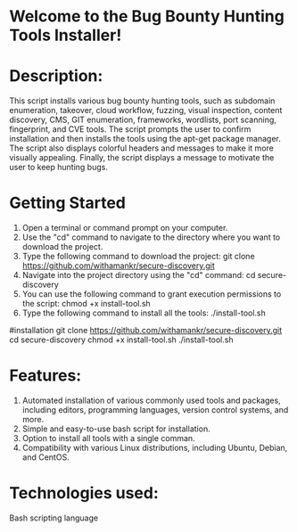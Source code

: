 # Welcome to the Bug Bounty Hunting Tools Installer!


# Description:
This script installs various bug bounty hunting tools, such as subdomain enumeration, takeover, cloud workflow, fuzzing, visual inspection, content discovery, CMS, GIT enumeration, frameworks, wordlists, port scanning, fingerprint, and CVE tools. The script prompts the user to confirm installation and then installs the tools using the apt-get package manager. The script also displays colorful headers and messages to make it more visually appealing. Finally, the script displays a message to motivate the user to keep hunting bugs.


# Getting Started
  1. Open a terminal or command prompt on your computer.
  2. Use the "cd" command to navigate to the directory where you want to download the project.
  3. Type the following command to download the project: git clone https://github.com/withamankr/secure-discovery.git
  4. Navigate into the project directory using the "cd" command: cd secure-discovery
  5. You can use the following command to grant execution permissions to the script: chmod +x install-tool.sh
  6. Type the following command to install all the tools: ./install-tool.sh
  
#installation
git clone https://github.com/withamankr/secure-discovery.git
cd secure-discovery
chmod +x install-tool.sh
./install-tool.sh

# Features:
1. Automated installation of various commonly used tools and packages, including editors, programming languages, version control systems, and more.
2. Simple and easy-to-use bash script for installation.
3. Option to install all tools with a single comman.
4. Compatibility with various Linux distributions, including Ubuntu, Debian, and CentOS.


# Technologies used:
Bash scripting language
